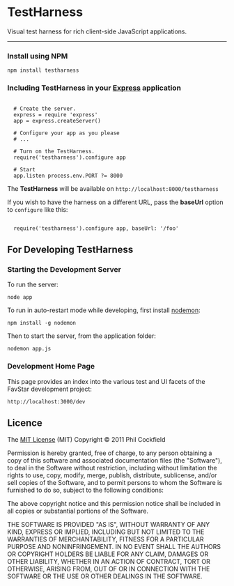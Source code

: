 # TestHarness

Visual test harness for rich client-side JavaScript applications.

--------

### Install using NPM

    npm install testharness
  

### Including TestHarness in your [Express](http://expressjs.com/) application

```coffee-script

  # Create the server.
  express = require 'express'
  app = express.createServer()

  # Configure your app as you please
  # ...

  # Turn on the TestHarness.
  require('testharness').configure app

  # Start
  app.listen process.env.PORT ?= 8000

```

The **TestHarness** will be available on `http://localhost:8000/testharness`

If you wish to have the harness on a different URL, pass the **baseUrl**
option to `configure` like this:

```coffee-script

  require('testharness').configure app, baseUrl: '/foo'

```

## For Developing TestHarness

### Starting the Development Server
To run the server:

    node app

To run in auto-restart mode while developing, first install
[nodemon](https://github.com/remy/nodemon):

    npm install -g nodemon

Then to start the server, from the application folder:

    nodemon app.js

### Development Home Page
This page provides an index into the various test and UI facets of the FavStar development project:

    http://localhost:3000/dev


## Licence

The [MIT License](http://www.opensource.org/licenses/mit-license.php) (MIT)
Copyright © 2011 Phil Cockfield

Permission is hereby granted, free of charge, to any person obtaining a copy of
this software and associated documentation files (the "Software"), to deal in
the Software without restriction, including without limitation the rights to
use, copy, modify, merge, publish, distribute, sublicense, and/or sell copies of
the Software, and to permit persons to whom the Software is furnished to do so,
subject to the following conditions:

The above copyright notice and this permission notice shall be included in all
copies or substantial portions of the Software.

THE SOFTWARE IS PROVIDED "AS IS", WITHOUT WARRANTY OF ANY KIND, EXPRESS OR IMPLIED,
INCLUDING BUT NOT LIMITED TO THE WARRANTIES OF MERCHANTABILITY, FITNESS FOR A
PARTICULAR PURPOSE AND NONINFRINGEMENT. IN NO EVENT SHALL THE AUTHORS OR COPYRIGHT
HOLDERS BE LIABLE FOR ANY CLAIM, DAMAGES OR OTHER LIABILITY, WHETHER IN AN ACTION
OF CONTRACT, TORT OR OTHERWISE, ARISING FROM, OUT OF OR IN CONNECTION WITH THE
SOFTWARE OR THE USE OR OTHER DEALINGS IN THE SOFTWARE.